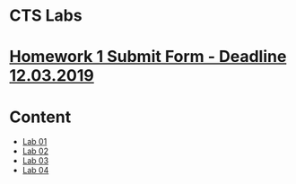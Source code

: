 # CTS Labs



# [Homework 1 Submit Form - Deadline 12.03.2019](https://docs.google.com/forms/d/e/1FAIpQLSetqG28IXnTDD0Vjp8hd8TY4fzIhDLvwFDfkD8odRsInUEOqA/viewform?usp=pp_url)

# Content

- [Lab 01](https://github.com/ccartas/cts-labs/tree/master/s01)
- [Lab 02](https://github.com/ccartas/cts-labs/tree/master/s02)
- [Lab 03](https://github.com/ccartas/cts-labs/tree/master/s03)
- [Lab 04](https://github.com/ccartas/cts-labs/tree/master/s04)
